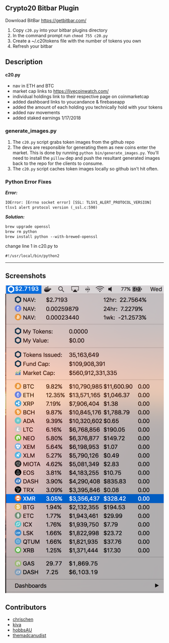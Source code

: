 Crypto20 Bitbar Plugin
---

Download BitBar https://getbitbar.com/

1. Copy `c20.py` into your bitbar plugins directory
2. In the command prompt run ```chmod 755 c20.py```
3. Create a ~/.c20tokens file with the number of tokens you own
4. Refresh your bitbar

Description
--- 
#### c20.py
* nav in ETH and BTC
* market cap links to https://livecoinwatch.com/
* individual holdings link to their respective page on coinmarketcap
* added dashboard links to youcandance & firebaseapp
* added the amount of each holding you technically hold with your tokens
* added nav movements
* added staked earnings 1/17/2018

### generate_images.py
1. The `c20.py` script grabs token images from the github repo
2. The devs are responsible for generating them as new coins enter the market. This is done by running `python bin/generate_images.py`. You'll need to install the `pillow` dep and push the resultant generated images back to the repo for the clients to consume.
3. The `c20.py` script caches token images locally so github isn't hit often.

### Python Error Fixes

***Error:***
```
IOError: [Errno socket error] [SSL: TLSV1_ALERT_PROTOCOL_VERSION] tlsv1 alert protocol version (_ssl.c:590)
``` 

***Solution:***
```
brew upgrade openssl
brew rm python
brew install python --with-brewed-openssl
```

change line 1 in c20.py to
```
#!/usr/local/bin/python2
```

---

Screenshots
---
![chris](https://raw.githubusercontent.com/cchen408/bitbar-c20/master/screenshots/chris.png)

Contributors
---
* [chrischen](https://github.com/cchen408)
* [kiva](https://github.com/michaelwookey)
* [hobbsAU](https://github.com/hobbsAU)
* [themadcanudist](https://github.com/themadcanudist)
